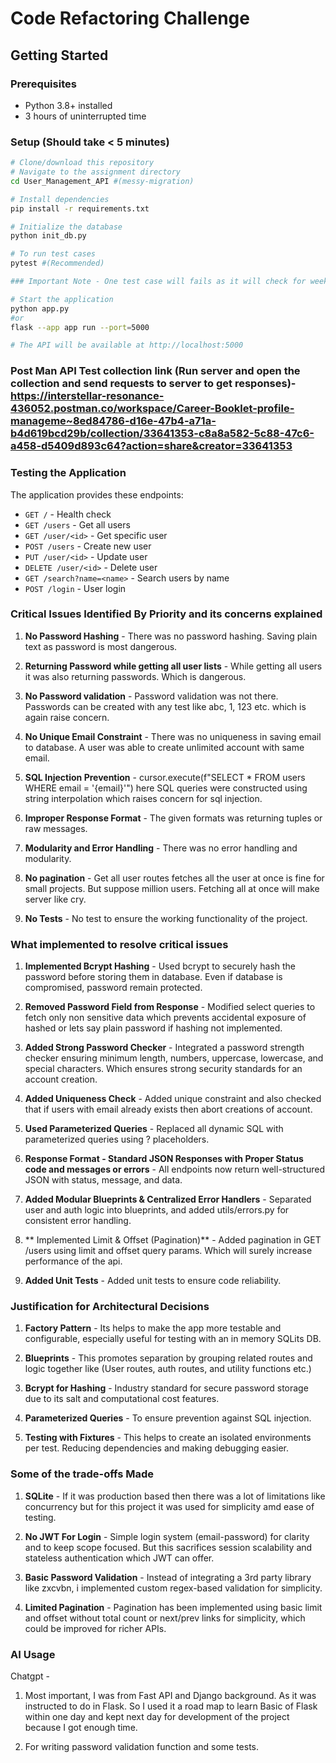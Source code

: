 # Code Refactoring Challenge

## Getting Started

### Prerequisites
- Python 3.8+ installed
- 3 hours of uninterrupted time

### Setup (Should take < 5 minutes)
```bash
# Clone/download this repository
# Navigate to the assignment directory
cd User_Management_API #(messy-migration) 

# Install dependencies
pip install -r requirements.txt

# Initialize the database
python init_db.py

# To run test cases
pytest #(Recommended)

### Important Note - One test case will fails as it will check for week passwords. Input will be password that does not strong So it will fail. Actually Which means it passed.

# Start the application
python app.py 
#or 
flask --app app run --port=5000 

# The API will be available at http://localhost:5000
```

### Post Man API Test collection link  (Run server and open the collection and send requests to server to get responses)- https://interstellar-resonance-436052.postman.co/workspace/Career-Booklet-profile-manageme~8ed84786-d16e-47b4-a71a-b4d619bcd29b/collection/33641353-c8a8a582-5c88-47c6-a458-d5409d893c64?action=share&creator=33641353

### Testing the Application
The application provides these endpoints:
- `GET /` - Health check
- `GET /users` - Get all users
- `GET /user/<id>` - Get specific user
- `POST /users` - Create new user
- `PUT /user/<id>` - Update user
- `DELETE /user/<id>` - Delete user
- `GET /search?name=<name>` - Search users by name
- `POST /login` - User login


### Critical Issues Identified By Priority and its concerns explained

1. **No Password Hashing** - There was no password hashing. Saving plain text as password is most dangerous.

2. **Returning Password while getting all user lists** - While getting all users it was also returning passwords. Which is dangerous.

3. **No Password validation** - Password validation was not there. Passwords can be created with any test like abc, 1, 123 etc. which is again raise concern.

4. **No Unique Email Constraint** - There was no uniqueness in saving email to database. A user was able to create unlimited account with same email.

5. **SQL Injection Prevention** - cursor.execute(f"SELECT * FROM users WHERE email = '{email}'") here SQL queries were constructed using string interpolation which raises concern for sql injection.

6. **Improper Response Format** - The given formats was returning tuples or raw messages.

7. **Modularity and Error Handling** - There was no error handling and modularity.

8. **No pagination** - Get all user routes fetches all the user at once is fine for small projects. But suppose million users. Fetching all at once will make server like cry.

9. **No Tests** - No test to ensure the working functionality of the project.

### What implemented to resolve critical issues

1. **Implemented Bcrypt Hashing** - Used bcrypt to securely hash the password before storing them in database. Even if database is compromised, password remain protected.

2. **Removed Password Field from Response** - Modified select queries to fetch only non sensitive data which prevents accidental exposure of hashed or lets say plain password if hashing not implemented.

3. **Added Strong Password Checker** - Integrated a password strength checker ensuring minimum length, numbers, uppercase, lowercase, and special characters. Which ensures strong security standards for an account creation.

4. **Added Uniqueness Check** - Added unique constraint and also checked that if users with email already exists then abort creations of account.

5. **Used Parameterized Queries** - Replaced all dynamic SQL with parameterized queries using ? placeholders.

6. **Response Format - Standard JSON Responses with Proper Status code and messages or errors** - All endpoints now return well-structured JSON with status, message, and data.

7. **Added Modular Blueprints & Centralized Error Handlers** - Separated user and auth logic into blueprints, and added utils/errors.py for consistent error handling.

8. ** Implemented Limit & Offset (Pagination)** -  Added pagination in GET /users using limit and offset query params. Which will surely increase performance of the api.

9. **Added Unit Tests** - Added unit tests to ensure code reliability.


### Justification for Architectural Decisions

1. **Factory Pattern** - Its helps to make the app more testable and configurable, especially useful for testing with an in memory SQLits DB.

2. **Blueprints** - This promotes separation by grouping related routes and logic together like (User routes, auth routes, and utility functions etc.)

3. **Bcrypt for Hashing** - Industry standard for secure password storage due to its salt and computational cost features.

4. **Parameterized Queries**  - To ensure prevention against SQL injection.

5. **Testing with Fixtures** - This helps to create an isolated environments per test. Reducing dependencies and making debugging easier.

### Some of the trade-offs Made

1. **SQLite** - If it was production based then there was a lot of limitations like concurrency but for this project it was used for simplicity amd ease of testing.

2. **No JWT For Login** - Simple login system (email-password) for clarity and to keep scope focused. But this sacrifices session scalability and stateless authentication which JWT can offer.

3. **Basic Password Validation** - Instead of integrating a 3rd party library like zxcvbn, i implemented custom regex-based validation for simplicity.

4. **Limited Pagination** - Pagination has been implemented using basic limit and offset without total count or next/prev links for simplicity, which could be improved for richer APIs.

### AI Usage

Chatgpt - 
1) Most important, I was from Fast API and Django background. As it was instructed to do in Flask. So I used it a road map to learn Basic of Flask within one day and kept next day for development of the project because I got enough time.

2) For writing password validation function and some tests.



